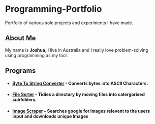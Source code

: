 # Programming-Portfolio
Portfolio of various solo projects and experiments I have made.

## About Me
My name is **Joshua**, I live in Australia and I really love problem-solving using programming as my tool.

## Programs

* #### [Byte To String Converter](https://github.com/TheHungryBandito/Programming-Portfolio/tree/main/Python/BinaryToText) - Converts bytes into ASCII Characters.
* #### [File Sorter](https://github.com/TheHungryBandito/Programming-Portfolio/tree/main/Python/File_Sorting_Program) - Tidies a directory by moving files into catergorised subfolders.
* #### [Image Scraper](https://github.com/TheHungryBandito/Programming-Portfolio/tree/main/Python/Image%20Scaper) - Searches google for Images relevent to the users input and downloads unique Images
